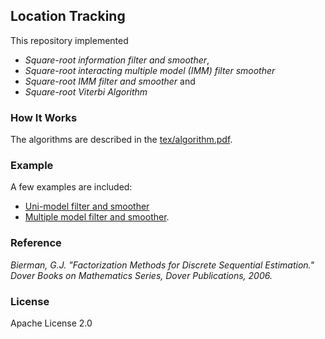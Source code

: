 ## Location Tracking

This repository implemented

- *Square-root information filter and smoother*,
- *Square-root interacting multiple model (IMM) filter smoother*
- *Square-root IMM filter and smoother* and
- *Square-root Viterbi Algorithm*

### How It Works

The algorithms are described in the [tex/algorithm.pdf](tex/algorithm.pdf).

### Example

A few examples are included:

- [Uni-model filter and smoother](src/main/scala/srif/tracking/example/UniModelExample.scala)
- [Multiple model filter and smoother](src/main/scala/srif/tracking/example/MultipleModelExample.scala).

### Reference

*Bierman, G.J. "Factorization Methods for Discrete Sequential Estimation."
Dover Books on Mathematics Series,
Dover Publications, 2006.*

### License

Apache License 2.0

